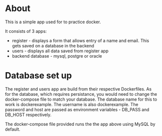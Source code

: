# About

This is a simple app used for to practice docker.

It consists of 3 apps:
- register - displays a form that allows entry of a name and email. This gets saved on a database in the backend
- users - displays all data saved from register app
- backend database - mysql, postgre or oracle

# Database set up
The register and users app are build from their respective Dockerfiles. As for the database, which requires persistance, you would need to change the docker-compose file to match your database. The database name for this to work is dockerexample. The username is also dockerexample. The password and host are passed as environment variables - DB_PASS and DB_HOST respectively.

The docker-compose file provided runs the the app above using MySQL by default.